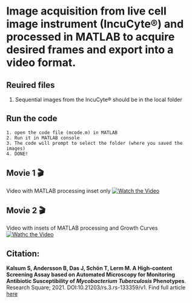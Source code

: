 # Image acquisition from live cell image instrument (IncuCyte®) and processed in MATLAB to acquire desired frames and export into a video format.

## Reuired files
1. Sequential images from the IncuCyte® should be in the local folder

## Run the code
```
1. open the code file (mcode.m) in MATLAB
2. Run it in MATLAB console
3. The code will prompt to select the folder (where you saved the images)
4. DONE!
```

## Movie 1 🎬

Video with MATLAB processing inset only
[![Watch the Video](https://img.youtube.com/vi/pOvcgVS5NNs/maxresdefault.jpg)](https://youtu.be/pOvcgVS5NNs) 

## Movie 2 🎬

Video with insets of MATLAB processing and Growth Curves 
[![Wathc the Video](https://img.youtube.com/vi/bpEqelEDgXk/maxresdefault.jpg)](https://youtu.be/bpEqelEDgXk)


## Citation:
**Kalsum S, Andersson B, Das J, Schön T, Lerm M. A High-content Screening Assay based on Automated Microscopy for Monitoring Antibiotic Susceptibility of *Mycobacterium Tuberculosis* Phenotypes**. Research Square; 2021. DOI:10.21203/rs.3.rs-133359/v1. Find full article [here](https://europepmc.org/article/ppr/ppr262553)
